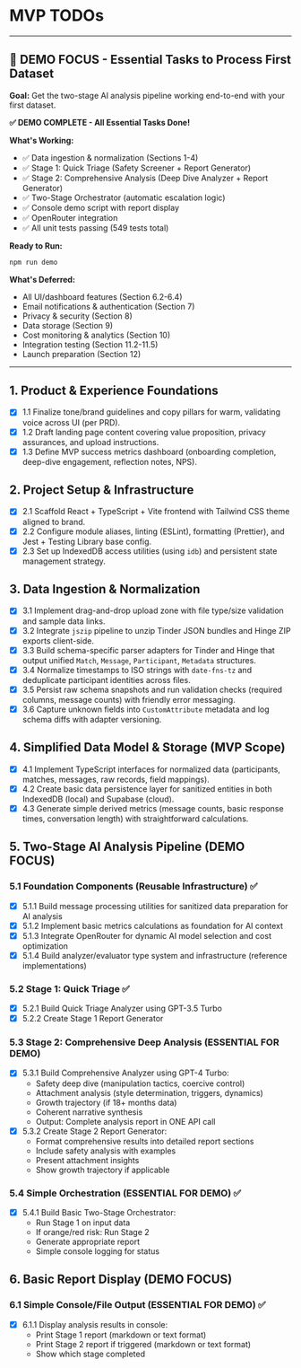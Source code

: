 # MVP TODOs

---
## 🎯 DEMO FOCUS - Essential Tasks to Process First Dataset

**Goal:** Get the two-stage AI analysis pipeline working end-to-end with your first dataset.

**✅ DEMO COMPLETE - All Essential Tasks Done!**

**What's Working:**
- ✅ Data ingestion & normalization (Sections 1-4)
- ✅ Stage 1: Quick Triage (Safety Screener + Report Generator)
- ✅ Stage 2: Comprehensive Analysis (Deep Dive Analyzer + Report Generator)
- ✅ Two-Stage Orchestrator (automatic escalation logic)
- ✅ Console demo script with report display
- ✅ OpenRouter integration
- ✅ All unit tests passing (549 tests total)

**Ready to Run:**
```bash
npm run demo
```

**What's Deferred:**
- All UI/dashboard features (Section 6.2-6.4)
- Email notifications & authentication (Section 7)
- Privacy & security (Section 8)
- Data storage (Section 9)
- Cost monitoring & analytics (Section 10)
- Integration testing (Section 11.2-11.5)
- Launch preparation (Section 12)

---

## 1. Product & Experience Foundations

- [x] 1.1 Finalize tone/brand guidelines and copy pillars for warm, validating voice across UI (per PRD).
- [x] 1.2 Draft landing page content covering value proposition, privacy assurances, and upload instructions.
- [x] 1.3 Define MVP success metrics dashboard (onboarding completion, deep-dive engagement, reflection notes, NPS).

## 2. Project Setup & Infrastructure

- [x] 2.1 Scaffold React + TypeScript + Vite frontend with Tailwind CSS theme aligned to brand.
- [x] 2.2 Configure module aliases, linting (ESLint), formatting (Prettier), and Jest + Testing Library base config.
- [x] 2.3 Set up IndexedDB access utilities (using `idb`) and persistent state management strategy.

## 3. Data Ingestion & Normalization

- [x] 3.1 Implement drag-and-drop upload zone with file type/size validation and sample data links.
- [x] 3.2 Integrate `jszip` pipeline to unzip Tinder JSON bundles and Hinge ZIP exports client-side.
- [x] 3.3 Build schema-specific parser adapters for Tinder and Hinge that output unified `Match`, `Message`, `Participant`, `Metadata` structures.
- [x] 3.4 Normalize timestamps to ISO strings with `date-fns-tz` and deduplicate participant identities across files.
- [x] 3.5 Persist raw schema snapshots and run validation checks (required columns, message counts) with friendly error messaging.
- [x] 3.6 Capture unknown fields into `CustomAttribute` metadata and log schema diffs with adapter versioning.

## 4. Simplified Data Model & Storage (MVP Scope)

- [x] 4.1 Implement TypeScript interfaces for normalized data (participants, matches, messages, raw records, field mappings).
- [x] 4.2 Create basic data persistence layer for sanitized entities in both IndexedDB (local) and Supabase (cloud).
- [x] 4.3 Generate simple derived metrics (message counts, basic response times, conversation length) with straightforward calculations.

## 5. Two-Stage AI Analysis Pipeline (DEMO FOCUS)

### 5.1 Foundation Components (Reusable Infrastructure) ✅
- [x] 5.1.1 Build message processing utilities for sanitized data preparation for AI analysis
- [x] 5.1.2 Implement basic metrics calculations as foundation for AI context
- [x] 5.1.3 Integrate OpenRouter for dynamic AI model selection and cost optimization
- [x] 5.1.4 Build analyzer/evaluator type system and infrastructure (reference implementations)

### 5.2 Stage 1: Quick Triage ✅
- [x] 5.2.1 Build Quick Triage Analyzer using GPT-3.5 Turbo
- [x] 5.2.2 Create Stage 1 Report Generator

### 5.3 Stage 2: Comprehensive Deep Analysis (ESSENTIAL FOR DEMO)
- [x] 5.3.1 Build Comprehensive Analyzer using GPT-4 Turbo:
  - Safety deep dive (manipulation tactics, coercive control)
  - Attachment analysis (style determination, triggers, dynamics)
  - Growth trajectory (if 18+ months data)
  - Coherent narrative synthesis
  - Output: Complete analysis report in ONE API call
- [x] 5.3.2 Create Stage 2 Report Generator:
  - Format comprehensive results into detailed report sections
  - Include safety analysis with examples
  - Present attachment insights
  - Show growth trajectory if applicable

### 5.4 Simple Orchestration (ESSENTIAL FOR DEMO) ✅
- [x] 5.4.1 Build Basic Two-Stage Orchestrator:
  - Run Stage 1 on input data
  - If orange/red risk: Run Stage 2
  - Generate appropriate report
  - Simple console logging for status

<!-- DEFERRED: Cost tracking, budget protection, advanced configuration -->
<!--
- [ ] 5.4.2 Cost tracking and budget protection (DEFERRED)
- [ ] 5.4.3 Processing configuration system (DEFERRED)
-->

## 6. Basic Report Display (DEMO FOCUS)

### 6.1 Simple Console/File Output (ESSENTIAL FOR DEMO) ✅
- [x] 6.1.1 Display analysis results in console:
  - Print Stage 1 report (markdown or text format)
  - Print Stage 2 report if triggered (markdown or text format)
  - Show which stage completed

<!-- DEFERRED: Full dashboard UI, authentication, real-time status -->
<!--
### 6.2 Upload Dashboard (DEFERRED)
- [ ] Basic stats overview
- [ ] Instant insights

### 6.3 Processing Status Display (DEFERRED)
- [ ] Real-time status card
- [ ] Stage transition messaging

### 6.4 Authenticated Report Dashboard (DEFERRED)
- [ ] Secure report viewing interface
- [ ] Processing metadata display
- [ ] Data management controls
-->

<!-- DEFERRED: Email system, authentication, report delivery -->
<!--
## 7. Email Notification & Report Access System (DEFERRED)

### 7.1 Email Verification & User Accounts (DEFERRED)
- [ ] Magic link authentication
- [ ] Link data to verified accounts

### 7.2 Analysis Completion Notification (DEFERRED)
- [ ] Stage-specific email templates
- [ ] Email delivery infrastructure

### 7.3 Secure Report Access (DEFERRED)
- [ ] Token-based report access
- [ ] Report access analytics

### 7.4 Report Delivery & Management (DEFERRED)
- [ ] PDF export functionality
- [ ] Feedback collection system
-->

<!-- DEFERRED: Privacy, security, data storage, cost monitoring -->
<!--
## 8. Privacy & Security (DEFERRED FOR DEMO)
- [x] 8.1 Landing page privacy copy
- [x] 8.2 MVP privacy section
- [ ] 8.3-8.9 PII sanitization, cloud storage, authentication (DEFERRED)

## 9. Data Storage (DEFERRED FOR DEMO)
- [ ] 9.1-9.6 Supabase setup, RLS policies, data retention (DEFERRED)

## 10. Cost Monitoring & Analytics (DEFERRED FOR DEMO)
- [ ] 10.1 Two-Stage Cost Tracking (DEFERRED)
- [ ] 10.2 Budget Protection & Capacity Management (DEFERRED)
- [ ] 10.3 Quality & Optimization Metrics (DEFERRED)
- [ ] 10.4 Cost Optimization Insights (DEFERRED)
-->

<!-- DEFERRED: Most testing until core pipeline works -->
<!--
## 11. Testing & Quality Assurance (MOSTLY DEFERRED)

### 11.1 Unit Testing (DONE FOR INDIVIDUAL COMPONENTS)
- [x] 11.1.1 Test data parsers and normalization
- [x] Stage 1 analyzer tests (18 tests passing)
- [x] Stage 1 report generator tests (14 tests passing)
- [ ] 11.1.2 Stage 2 analyzer tests (AFTER 5.3.1)
- [ ] 11.1.3 Stage 2 report generator tests (AFTER 5.3.2)

### 11.2-11.5 Integration Testing, AI Quality Testing, Performance Testing, Manual QA (DEFERRED)
-->

<!-- DEFERRED: Launch preparation, deployment, legal -->
<!--
## 12. MVP Launch Preparation (DEFERRED)

### 12.1 Documentation & Configuration (DEFERRED)
### 12.2 Deployment Pipeline (DEFERRED)
### 12.3 Privacy & Legal (DEFERRED)
### 12.4 Launch Readiness Checklist (DEFERRED)

## Post-MVP: Enhancement Roadmap (FUTURE)
- Phase 2: Two-Stage Refinement
- Phase 3: Advanced Features
- Phase 4: Scale & Optimize
-->
